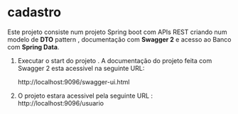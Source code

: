 # cadastro


<p>Este projeto consiste num projeto Spring boot com APIs REST criando num modelo de  <b>DTO</b> pattern , documentação com <b>Swagger 2</b> e acesso ao Banco com <b>Spring Data</b>.</p> 


<ol>
<li>
  Executar o start do projeto . A documentação do projeto feita com Swagger 2 esta acessivel na seguinte URL: <p>
  http://localhost:9096/swagger-ui.html
</li>

<li>
  O projeto estara acessivel pela seguinte URL : http://localhost:9096/usuario 
</li> 

</ol>




